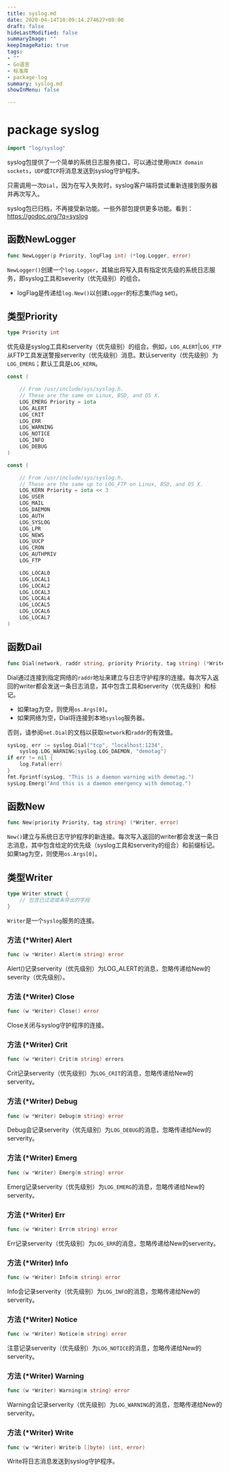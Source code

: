```yaml
---
title: syslog.md
date: 2020-04-14T10:09:14.274627+08:00
draft: false
hideLastModified: false
summaryImage: ""
keepImageRatio: true
tags:
- ""
- Go语言
- 标准库
- package-log
summary: syslog.md
showInMenu: false

---
```


# package syslog

```go
import "log/syslog"
```

syslog包提供了一个简单的系统日志服务接口，可以通过使用`UNIX domain sockets`，`UDP`或`TCP`将消息发送到syslog守护程序。

只需调用一次`Dial`，因为在写入失败时，syslog客户端将尝试重新连接到服务器并再次写入。

syslog包已归档，不再接受新功能。一些外部包提供更多功能。看到：https://godoc.org/?q=syslog

## 函数NewLogger

```go
func NewLogger(p Priority, logFlag int) (*log.Logger, error)
```

`NewLogger()`创建一个`log.Logger`，其输出将写入具有指定优先级的系统日志服务，即syslog工具和severity（优先级别）的组合。

- logFlag是传递给`log.New()`以创建`Logger`的标志集(flag set)。

## 类型Priority

```go
type Priority int
```

优先级是syslog工具和serverity（优先级别）的组合。例如，`LOG_ALERT`|`LOG_FTP`从FTP工具发送警报serverity（优先级别）消息。默认serverity（优先级别）为`LOG_EMERG`；默认工具是`LOG_KERN`。

```go
const (

    // From /usr/include/sys/syslog.h.
    // These are the same on Linux, BSD, and OS X.
    LOG_EMERG Priority = iota
    LOG_ALERT
    LOG_CRIT
    LOG_ERR
    LOG_WARNING
    LOG_NOTICE
    LOG_INFO
    LOG_DEBUG
)
```

```go
const (

    // From /usr/include/sys/syslog.h.
    // These are the same up to LOG_FTP on Linux, BSD, and OS X.
    LOG_KERN Priority = iota << 3
    LOG_USER
    LOG_MAIL
    LOG_DAEMON
    LOG_AUTH
    LOG_SYSLOG
    LOG_LPR
    LOG_NEWS
    LOG_UUCP
    LOG_CRON
    LOG_AUTHPRIV
    LOG_FTP

    LOG_LOCAL0
    LOG_LOCAL1
    LOG_LOCAL2
    LOG_LOCAL3
    LOG_LOCAL4
    LOG_LOCAL5
    LOG_LOCAL6
    LOG_LOCAL7
)
```

## 函数Dail

```go
func Dial(network, raddr string, priority Priority, tag string) (*Writer, error)
```

Dial通过连接到指定网络的`raddr`地址来建立与日志守护程序的连接。每次写入返回的writer都会发送一条日志消息，其中包含工具和serverity（优先级别）和标记。

- 如果tag为空，则使用`os.Args[0]`。
- 如果网络为空，Dial将连接到本地`syslog`服务器。

否则，请参阅`net.Dial`的文档以获取`network`和`raddr`的有效值。

```go
sysLog, err := syslog.Dial("tcp", "localhost:1234",
    syslog.LOG_WARNING|syslog.LOG_DAEMON, "demotag")
if err != nil {
    log.Fatal(err)
}
fmt.Fprintf(sysLog, "This is a daemon warning with demotag.")
sysLog.Emerg("And this is a daemon emergency with demotag.")
```

## 函数New

```go
func New(priority Priority, tag string) (*Writer, error)
```

`New()`建立与系统日志守护程序的新连接。每次写入返回的writer都会发送一条日志消息，其中包含给定的优先级（syslog工具和serverity的组合）和前缀标记。如果tag为空，则使用`os.Args[0]`。

## 类型Writer

```go
type Writer struct {
    // 包含已过滤或未导出的字段
}
```

`Writer`是一个`syslog`服务的连接。

### 方法 (*Writer) Alert

```go
func (w *Writer) Alert(m string) error
```

Alert()记录serverity（优先级别）为LOG_ALERT的消息，忽略传递给New的severity（优先级别）。

### 方法 (*Writer) Close

```go
func (w *Writer) Close() error
```

Close关闭与syslog守护程序的连接。

### 方法 (*Writer) Crit

```go
func (w *Writer) Crit(m string) errors
```

Crit记录serverity（优先级别）为`LOG_CRIT`的消息，忽略传递给New的serverity。

### 方法 (*Writer) Debug

```go
func (w *Writer) Debug(m string) error
```

Debug会记录serverity（优先级别）为`LOG_DEBUG`的消息，忽略传递给New的serverity。

### 方法 (*Writer) Emerg

```go
func (w *Writer) Emerg(m string) error
```

Emerg记录serverity（优先级别）为`LOG_EMERG`的消息，忽略传递给New的serverity。

### 方法 (*Writer) Err

```go
func (w *Writer) Err(m string) error
```

Err记录serverity（优先级别）为`LOG_ERR`的消息，忽略传递给New的serverity。

### 方法 (*Writer) Info

```go
func (w *Writer) Info(m string) error
```

Info会记录serverity（优先级别）为`LOG_INFO`的消息，忽略传递给New的serverity。

### 方法 (*Writer) Notice

```go
func (w *Writer) Notice(m string) error
```

注意记录serverity（优先级别）为`LOG_NOTICE`的消息，忽略传递给New的serverity。

### 方法 (*Writer) Warning

```go
func (w *Writer) Warning(m string) error
```

Warning会记录serverity（优先级别）为`LOG_WARNING`的消息，忽略传递给New的serverity。

### 方法 (*Writer) Write

```go
func (w *Writer) Write(b []byte) (int, error)
```

Write将日志消息发送到syslog守护程序。
